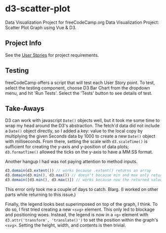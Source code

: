 # d3-scatter-plot

Data Visualization Project for freeCodeCamp.org Data Visualization Project:
Scatter Plot Graph using Vue & D3.

## Project Info

See the [User
Stories](https://www.freecodecamp.org/learn/data-visualization/data-visualization-projects/visualize-data-with-a-scatterplot-graph)
for project requirements.

## Testing

freeCodeCamp offers a script that will test each User Story point. To test,
select the testing component, choose D3 Bar Chart from the dropdown menu, and
hit 'Run Tests'. Select the 'Tests' button to see details of test.

## Take-Aways

D3 can work with javascript `Date()` objects well, but it took me some time to
wrap my head around the D3's abstraction. The fetch'd data did not include a
`Date()` object directly, so I added a key: value to the local copy by
multiplying the given Seconds data by 1000 to create a new `Date()` object with
milliseconds.  From there, setting the scale with `d3.scaleTime()` is sufficient
for creating the y-axis and y-position of data plots; `d3.formatTime()` allowed
the ticks on the y-axis to have a MM:SS format.

Another hangup I had was not paying attention to method inputs.

```javascript
d3.domain(d3.extent()) // works because .extent() returns an array
d3.domain(d3.min(), d3.max()) // doesn't because min and max only returns values
d3.domain([d3.min(), d3.max()]) // works because now the returned values are in an array
```

This error only took me a couple of days to catch. Blarg. (I worked on other parts
while returning to this issue.)

Finally, the legend looks best superimposed on top of the graph, I think. To do
so, I first tried creating a new `<svg>` element. This only led to blockage and
positioning woes. Instead, the legend is now in a `<g>` element with
`d3.attr('transform', 'translate()')` to set the position within the graph's
`<svg>`. Setting the height, width, and contents is then trivial.
